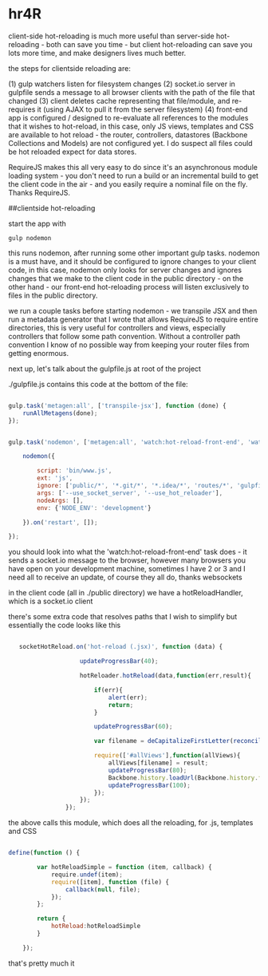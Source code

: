# hr4R

client-side hot-reloading is much more useful than server-side hot-reloading - both can save you time - but client hot-reloading can save you lots more time,
and make designers lives much better.

the steps for clientside reloading are:

(1) gulp watchers listen for filesystem changes
(2) socket.io server in gulpfile sends a message to all browser clients with the path of the file that changed
(3) client deletes cache representing that file/module, and re-requires it (using AJAX to pull it from the server filesystem)
(4) front-end app is configured / designed to re-evaluate all references to the modules that it wishes to hot-reload, in this case, only JS views, templates and CSS are 
available to hot reload -  the router, controllers, datastores (Backbone Collections and Models) are not configured yet. I do suspect all files could be hot reloaded
expect for data stores. 

RequireJS makes this all very easy to do since it's an asynchronous module loading system - you don't need to run a build or an incremental build to get the client code in
the air - and you easily require a nominal file on the fly. Thanks RequireJS.


##clientside hot-reloading

start the app with

```gulp nodemon```

this runs nodemon, after running some other important gulp tasks. nodemon is a must have, and it should be configured to ignore changes to your client code, in this
case, nodemon only looks for server changes and ignores changes that we make to the client code in the public directory - on the other hand - our front-end hot-reloading process
will listen exclusively to files in the public directory.

we run a couple tasks before starting nodemon - we transpile JSX and then run a metadata generator that I wrote that allows RequireJS to require entire directories, this is very
useful for controllers and views, especially controllers that follow some path convention. Without a controller path convention I know of no possible way from keeping 
your router files from getting enormous.

next up, let's talk about the gulpfile.js at root of the project


./gulpfile.js contains this code at the bottom of the file:

```javascript

gulp.task('metagen:all', ['transpile-jsx'], function (done) {
    runAllMetagens(done);
});


gulp.task('nodemon', ['metagen:all', 'watch:hot-reload-front-end', 'watch:hot-reload-back-end'], function () {

    nodemon({

        script: 'bin/www.js',
        ext: 'js',
        ignore: ['public/*', '*.git/*', '*.idea/*', 'routes/*', 'gulpfile.js'],
        args: ['--use_socket_server', '--use_hot_reloader'],
        nodeArgs: [],
        env: {'NODE_ENV': 'development'}

    }).on('restart', []);

});
```

you should look into what the  'watch:hot-reload-front-end' task does - it sends a socket.io message to the browser, however many browsers
you have open on your development machine, sometimes I have 2 or 3 and I need all to receive an update, of course they all do, thanks websockets


in the client code (all in ./public directory) we have a hotReloadHandler, which is a socket.io client


there's some extra code that resolves paths that I wish to simplify but essentially the code looks like this





```javascript

   socketHotReload.on('hot-reload (.jsx)', function (data) {

                    updateProgressBar(40);

                    hotReloader.hotReload(data,function(err,result){

                        if(err){
                            alert(err);
                            return;
                        }

                        updateProgressBar(60);

                        var filename = deCapitalizeFirstLetter(reconcilePath1(data,'jsx'));

                        require(['#allViews'],function(allViews){
                            allViews[filename] = result;
                            updateProgressBar(80);
                            Backbone.history.loadUrl(Backbone.history.fragment);
                            updateProgressBar(100);
                        });
                    });
                });
```

the above calls this module, which does all the reloading, for .js, templates and CSS

```javascript

define(function () {

        var hotReloadSimple = function (item, callback) {
            require.undef(item);
            require([item], function (file) {
                callback(null, file);
            });
        };

        return {
            hotReload:hotReloadSimple
        }

    });
```


that's pretty much it

